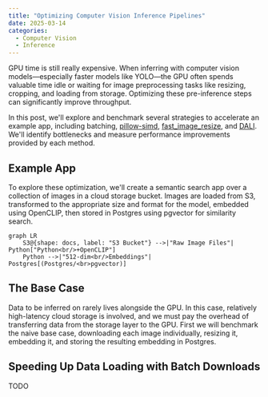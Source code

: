 ```yaml
---
title: "Optimizing Computer Vision Inference Pipelines"
date: 2025-03-14
categories:
  - Computer Vision
  - Inference
---
```


GPU time is still really expensive. When inferring with computer vision models—especially faster models like YOLO—the GPU often spends valuable time idle or waiting for image preprocessing tasks like resizing, cropping, and loading from storage. Optimizing these pre-inference steps can significantly improve throughput.

In this post, we'll explore and benchmark several strategies to accelerate an example app, including batching, [pillow-simd](https://github.com/uploadcare/pillow-simd), [fast_image_resize](https://github.com/Cykooz/fast_image_resize), and [DALI](https://github.com/NVIDIA/DALI). We'll identify bottlenecks and measure performance improvements provided by each method.

## Example App

To explore these optimization, we'll create a semantic search app over a collection of images in a cloud storage bucket. Images are loaded from S3, transformed to the appropriate size and format for the model, embedded using OpenCLIP, then stored in Postgres using pgvector for similarity search.

```mermaid
graph LR
    S3@{shape: docs, label: "S3 Bucket"} -->|"Raw Image Files"| Python["Python<br/>+OpenCLIP"]
    Python -->|"512-dim<br/>Embeddings"| Postgres[(Postgres/<br>pgvector)]
```

## The Base Case

Data to be inferred on rarely lives alongside the GPU. In this case, relatively high-latency cloud storage is involved, and we must pay the overhead of transferring data from the storage layer to the GPU. First we will benchmark the naive base case, downloading each image individually, resizing it, embedding it, and storing the resulting embedding in Postgres.

## Speeding Up Data Loading with Batch Downloads

TODO
